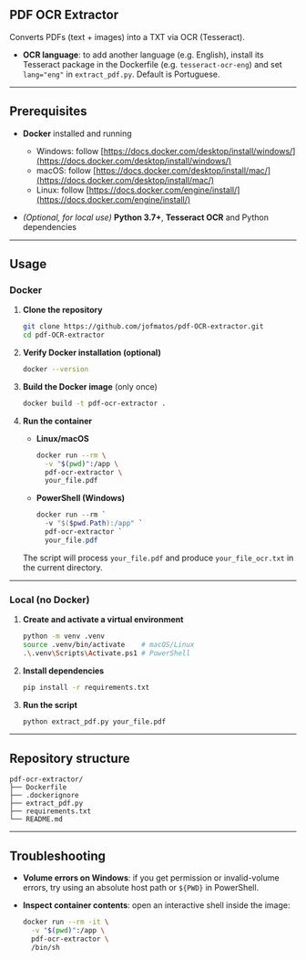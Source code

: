## PDF OCR Extractor

Converts PDFs (text + images) into a TXT via OCR (Tesseract).

* **OCR language**: to add another language (e.g. English), install its Tesseract package in the Dockerfile (e.g. `tesseract-ocr-eng`) and set `lang="eng"` in `extract_pdf.py`. Default is Portuguese.
---

## Prerequisites

* **Docker** installed and running

  * Windows: follow [https://docs.docker.com/desktop/install/windows/](https://docs.docker.com/desktop/install/windows/)
  * macOS: follow [https://docs.docker.com/desktop/install/mac/](https://docs.docker.com/desktop/install/mac/)
  * Linux: follow [https://docs.docker.com/engine/install/](https://docs.docker.com/engine/install/)
* *(Optional, for local use)* **Python 3.7+**, **Tesseract OCR** and Python dependencies

---

## Usage

### Docker

1. **Clone the repository**

   ```bash
   git clone https://github.com/jofmatos/pdf-OCR-extractor.git
   cd pdf-OCR-extractor
   ```

2. **Verify Docker installation (optional)**

   ```bash
   docker --version
   ```

3. **Build the Docker image** (only once)

   ```bash
   docker build -t pdf-ocr-extractor .
   ```

4. **Run the container**

   * **Linux/macOS**

     ```bash
     docker run --rm \
       -v "$(pwd)":/app \
       pdf-ocr-extractor \
       your_file.pdf
     ```
   * **PowerShell (Windows)**

     ```powershell
     docker run --rm `
       -v "$($pwd.Path):/app" `
       pdf-ocr-extractor `
       your_file.pdf
     ```

   The script will process `your_file.pdf` and produce `your_file_ocr.txt` in the current directory.

---

### Local (no Docker)

1. **Create and activate a virtual environment**

   ```bash
   python -m venv .venv
   source .venv/bin/activate    # macOS/Linux
   .\.venv\Scripts\Activate.ps1 # PowerShell
   ```

2. **Install dependencies**

   ```bash
   pip install -r requirements.txt
   ```

3. **Run the script**

   ```bash
   python extract_pdf.py your_file.pdf
   ```

---

## Repository structure

```
pdf-ocr-extractor/
├── Dockerfile
├── .dockerignore
├── extract_pdf.py
├── requirements.txt
└── README.md
```

---

## Troubleshooting

* **Volume errors on Windows**: if you get permission or invalid-volume errors, try using an absolute host path or `${PWD}` in PowerShell.
* **Inspect container contents**: open an interactive shell inside the image:

  ```bash
  docker run --rm -it \
    -v "$(pwd)":/app \
    pdf-ocr-extractor \
    /bin/sh
  ```
